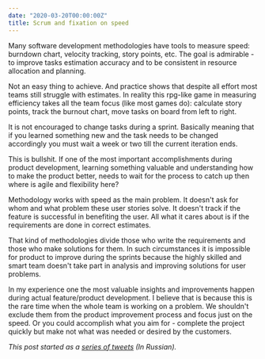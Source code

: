 ```yaml
---
date: "2020-03-20T00:00:00Z"
title: Scrum and fixation on speed
---
```


Many software development methodologies have tools to measure speed: burndown chart, velocity tracking, story points, etc. The goal is admirable - to improve tasks estimation accuracy and to be consistent in resource allocation and planning.

Not an easy thing to achieve. And practice shows that despite all effort most teams still struggle with estimates. In reality this rpg-like game in measuring efficiency takes all the team focus (like most games do): calculate story points, track the burnout chart, move tasks on board from left to right.

It is not encouraged to change tasks during a sprint. Basically meaning that if you learned something new and the task needs to be changed accordingly you must wait a week or two till the current iteration ends.

This is bullshit. If one of the most important accomplishments during product development, learning something valuable and understanding how to make the product better, needs to wait for the process to catch up then where is agile and flexibility here?

Methodology works with speed as the main problem. It doesn't ask for whom and what problem these user stories solve. It doesn't track if the feature is successful in benefiting the user. All what it cares about is if the requirements are done in correct estimates. 

That kind of methodologies divide those who write the requirements and those who make solutions for them. In such circumstances it is impossible for product to improve during the sprints because the highly skilled and smart team doesn't take part in analysis and improving solutions for user problems.

In my experience one the most valuable insights and improvements happen during actual feature/product development. I believe that is because this is the rare time when the whole team is working on a problem. We shouldn't exclude them from the product improvement process and focus just on the speed. Or you could accomplish what you aim for - complete the project quickly but make not what was needed or desired by the customers.   

_This post started as a [series of tweets](https://twitter.com/accujazz/status/1240911040877154305) (In Russian)._